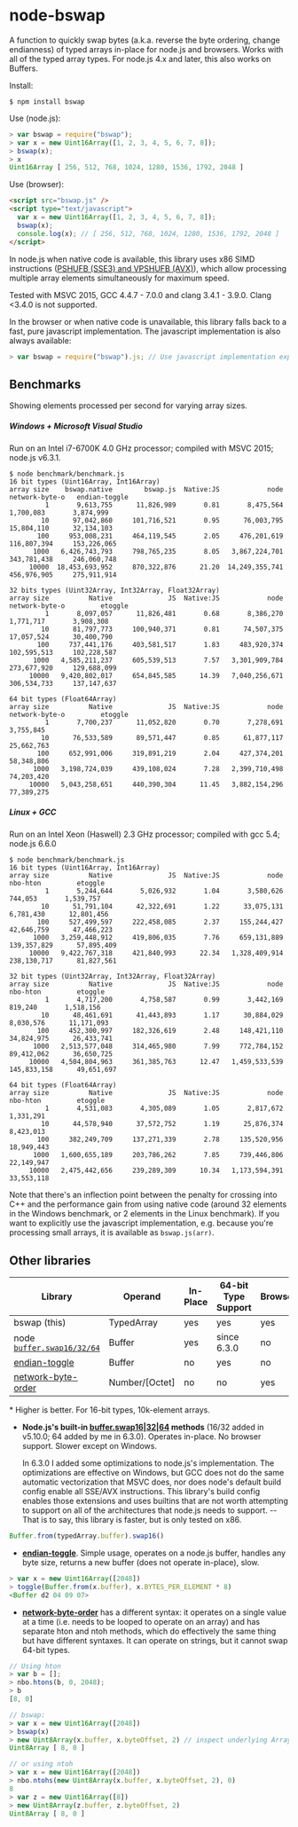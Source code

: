 # node-bswap

A function to quickly swap bytes (a.k.a. reverse the byte ordering, change
endianness) of typed arrays in-place for node.js and browsers. Works with all
of the typed array types. For node.js 4.x and later, this also works on
Buffers.

Install:
```
$ npm install bswap
```

Use (node.js):
```js
> var bswap = require("bswap");
> var x = new Uint16Array([1, 2, 3, 4, 5, 6, 7, 8]);
> bswap(x);
> x
Uint16Array [ 256, 512, 768, 1024, 1280, 1536, 1792, 2048 ]
```

Use (browser):
```html
<script src="bswap.js" />
<script type="text/javascript">
  var x = new Uint16Array([1, 2, 3, 4, 5, 6, 7, 8]);
  bswap(x);
  console.log(x); // [ 256, 512, 768, 1024, 1280, 1536, 1792, 2048 ]
</script>
```

In node.js when native code is available, this library uses x86 SIMD
instructions ([PSHUFB (SSE3) and VPSHUFB (AVX)](http://www.felixcloutier.com/x86/PSHUFB.html)),
which allow processing multiple array elements simultaneously for maximum
speed.

Tested with MSVC 2015, GCC 4.4.7 - 7.0.0 and clang 3.4.1 - 3.9.0. Clang <3.4.0
is not supported.

In the browser or when native code is unavailable, this library falls back to
a fast, pure javascript implementation. The javascript implementation is also
always available:

```js
> var bswap = require("bswap").js; // Use javascript implementation explicitly
```

## Benchmarks

Showing elements processed per second for varying array sizes.

##### Windows + Microsoft Visual Studio
Run on an Intel i7-6700K 4.0 GHz processor; compiled with MSVC 2015; node.js v6.3.1.

```
$ node benchmark/benchmark.js
16 bit types (Uint16Array, Int16Array)
array size    bswap.native        bswap.js  Native:JS            node  network-byte-o   endian-toggle
         1       9,613,755      11,826,989       0.81       8,475,564       1,700,083       3,874,999
        10      97,042,860     101,716,521       0.95      76,003,795      15,804,110      32,134,103
       100     953,008,231     464,119,545       2.05     476,201,619     116,807,394     153,226,065
      1000   6,426,743,793     798,765,235       8.05   3,867,224,701     343,781,438     246,060,748
     10000  18,453,693,952     870,322,876      21.20  14,249,355,741     456,976,905     275,911,914

32 bits types (Uint32Array, Int32Array, Float32Array)
array size          Native              JS  Native:JS            node  network-byte-o         etoggle
         1       8,097,057      11,826,481       0.68       8,386,270       1,771,717       3,908,308
        10      81,797,773     100,940,371       0.81      74,507,375      17,057,524      30,400,790
       100     737,441,176     403,581,517       1.83     483,920,374     102,595,513     102,228,587
      1000   4,585,211,237     605,539,513       7.57   3,301,909,784     273,677,920     129,688,099
     10000   9,420,802,017     654,845,585      14.39   7,040,256,671     306,534,733     137,147,637

64 bit types (Float64Array)
array size          Native              JS  Native:JS            node  network-byte-o         etoggle
         1       7,700,237      11,052,820       0.70       7,278,691                       3,755,845
        10      76,533,589      89,571,447       0.85      61,877,117                      25,662,763
       100     652,991,006     319,891,219       2.04     427,374,201                      58,348,806
      1000   3,198,724,039     439,108,024       7.28   2,399,710,498                      74,203,420
     10000   5,043,258,651     440,390,304      11.45   3,882,154,296                      77,389,275
```

##### Linux + GCC
Run on an Intel Xeon (Haswell) 2.3 GHz processor; compiled with gcc 5.4; node.js 6.6.0

```
$ node benchmark/benchmark.js
16 bit types (Uint16Array, Int16Array)
array size          Native              JS  Native:JS            node        nbo-hton         etoggle
         1       5,244,644       5,026,932       1.04       3,580,626         744,053       1,539,757
        10      51,791,104      42,322,691       1.22      33,075,131       6,781,430      12,801,456
       100     527,499,597     222,458,085       2.37     155,244,427      42,646,759      47,466,223
      1000   3,259,448,912     419,806,035       7.76     659,131,889     139,357,829      57,895,409
     10000   9,422,767,318     421,840,993      22.34   1,328,409,914     238,130,717      81,827,561

32 bit types (Uint32Array, Int32Array, Float32Array)
array size          Native              JS  Native:JS            node        nbo-hton         etoggle
         1       4,717,200       4,758,587       0.99       3,442,169         819,240       1,518,156
        10      48,461,691      41,443,893       1.17      30,884,029       8,030,576      11,171,093
       100     452,300,997     182,326,619       2.48     148,421,110      34,824,975      26,433,741
      1000   2,513,577,048     314,465,980       7.99     772,784,152      89,412,062      36,650,725
     10000   4,504,804,963     361,385,763      12.47   1,459,533,539     145,833,158      49,651,697

64 bit types (Float64Array)
array size          Native              JS  Native:JS            node        nbo-hton         etoggle
         1       4,531,083       4,305,089       1.05       2,817,672                       1,331,291
        10      44,578,940      37,572,752       1.19      25,876,374                       8,423,013
       100     382,249,709     137,271,339       2.78     135,520,956                      18,949,443
      1000   1,600,655,189     203,786,262       7.85     739,446,806                      22,149,947
     10000   2,475,442,656     239,289,309      10.34   1,173,594,391                      33,553,118
```

Note that there's an inflection point between the penalty for crossing into C++ and the
performance gain from using native code (around 32 elements in the Windows benchmark, or 2 elements
in the Linux benchmark). If you want to explicitly use the javascript implementation, e.g. because
you're processing small arrays, it is available as `bswap.js(arr)`.

## Other libraries

| Library | Operand | In-Place | 64-bit Type Support | Browser | Speed (vs bswap)* |
| --- | --- | --- | --- | --- | --- |
| bswap (this) | TypedArray | yes | yes | yes | 1.00 |
| node [`buffer.swap16/32/64`](https://nodejs.org/api/buffer.html#buffer_buf_swap16) | Buffer | yes | since 6.3.0 | no | 0.14 |
| [endian-toggle](https://github.com/substack/endian-toggle) | Buffer | no | yes | no | 0.03 |
| [network-byte-order](https://github.com/mattcg/network-byte-order) | Number/\[Octet\] | no | no | yes | 0.009 |

\* Higher is better. For 16-bit types, 10k-element arrays.

* **Node.js's built-in [buffer.swap16|32|64](https://nodejs.org/api/buffer.html#buffer_buf_swap16)
methods** (16/32 added in v5.10.0; 64 added by me in 6.3.0). Operates in-place. No browser support.
Slower except on Windows.

  In 6.3.0 I added some optimizations to node.js's implementation. The optimizations are effective
  on Windows, but GCC does not do the same automatic vectorization that MSVC does, nor does node's
  default build config enable all SSE/AVX instructions. This library's build config enables those
  extensions and uses builtins that are not worth attempting to support on all of the architectures
  that node.js needs to support. -- That is to say, this library is faster, but is only tested on
  x86.

```js
Buffer.from(typedArray.buffer).swap16()
```

* **[endian-toggle](https://github.com/substack/endian-toggle)**. Simple usage, operates
on a node.js buffer, handles any byte size, returns a new buffer (does not operate
in-place), slow.

```js
> var x = new Uint16Array([2048])
> toggle(Buffer.from(x.buffer), x.BYTES_PER_ELEMENT * 8)
<Buffer d2 04 09 07>
```

* **[network-byte-order](https://github.com/mattcg/network-byte-order)** has a different
syntax: it operates on a single value at a time (i.e. needs to be looped to operate
on an array) and has separate hton and ntoh methods, which do effectively the same
thing but have different syntaxes. It can operate on strings, but it cannot swap
64-bit types.

```js
// Using hton
> var b = [];
> nbo.htons(b, 0, 2048);
> b
[8, 0]

// bswap:
> var x = new Uint16Array([2048])
> bswap(x)
> new Uint8Array(x.buffer, x.byteOffset, 2) // inspect underlying ArrayBuffer
Uint8Array [ 8, 0 ]

// or using ntoh
> var x = new Uint16Array([2048])
> nbo.ntohs(new Uint8Array(x.buffer, x.byteOffset, 2), 0)
8
> var z = new Uint16Array([8])
> new Uint8Array(z.buffer, z.byteOffset, 2)
Uint8Array [ 8, 0 ]
```

